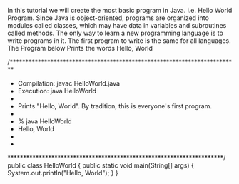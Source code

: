 In this tutorial we will create the most basic program in Java. i.e. Hello World Program. Since Java is object-oriented, programs are organized into modules called classes, which may have data in variables and subroutines called methods. The only way to learn a new programming language is to write programs in it. The first program to write is the same for all languages. The Program below Prints the words Hello, World

/*************************************************************************
* Compilation: javac HelloWorld.java
* Execution: java HelloWorld
*
* Prints "Hello, World". By tradition, this is everyone's first program.
*
* % java HelloWorld
* Hello, World
*
*
*********************************************************************/
public class HelloWorld {
public static void main(String[] args) {
System.out.println("Hello, World");
}
}

